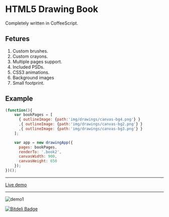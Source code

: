 HTML5 Drawing Book
========
Completely written in CoffeeScript.

Fetures
----------------------------
1. Custom brushes.
2. Custom crayons.
3. Multiple pages support.
4. Included PSDs.
5. CSS3 animations.
6. Background images
7. Small footprint.

Example
----------------------------
```javascript
(function(){
    var bookPages = [
      { outlineImage: {path:'img/drawings/canvas-bg4.png'} }
      ,{ outlineImage: {path:'img/drawings/canvas-bg2.png'} }
      ,{ outlineImage: {path:'img/drawings/canvas-bg3.png'} }
    ];

    var app = new drawingApp({
      pages: bookPages,
      renderTo: '.book2',
      canvasWidth: 900,
      canvasHeight: 650
    });
})();
```

----------------------------
[Live demo](http://qualyapp.com/html5-canvas-drawing-book)

----------------------------
![demo1](http://qualyapp.com/img/proyectos/drawing-book/ipad.png)


[![Bitdeli Badge](https://d2weczhvl823v0.cloudfront.net/cyakimov/drawing-book/trend.png)](https://bitdeli.com/free "Bitdeli Badge")


